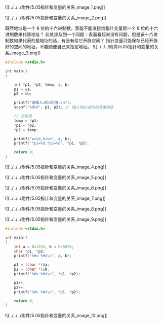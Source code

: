 
![[../../../附件/5.05指针和变量的关系_image_1.png]]

![[../../../附件/5.05指针和变量的关系_image_2.png]]

既然地址是一个 8 位的十六进制数，那能不能直接给指针变量赋一个 8 位的十六进制数来代替地址？
此处涉及到一个问题：表面看起来没有问题，但是该十六进制数如果代表的是地址的话，有没有给它开辟空间？
指针变量只能保存已经开辟好的空间的地址，不能随便自己来指定地址。
![[../../../附件/5.05指针和变量的关系_image_3.png]]


```c
#include <stdio.h>

int main()
{

    int *p1, *p2, temp, a, b;
    p1 = &a;
    p2 = &b;

    printf("请输入a和b的值:\n");
    scanf("%d%d", p1, p2); // 给p1和p2指向的变量赋值

    // 交换值
    temp = *p1;
    *p1 = *p2;
    *p2 = temp;

    printf("a=%d,b=%d", a, b);
    printf("*p1=%d,*p2=%d", *p1, *p2);

    return 0;
}
```

![[../../../附件/5.05指针和变量的关系_image_4.png]]

![[../../../附件/5.05指针和变量的关系_image_5.png]]

![[../../../附件/5.05指针和变量的关系_image_6.png]]

![[../../../附件/5.05指针和变量的关系_image_7.png]]

![[../../../附件/5.05指针和变量的关系_image_8.png]]

![[../../../附件/5.05指针和变量的关系_image_9.png]]


```c
#include <stdio.h>

int main()
{
    int a = 0x1234, b = 0x5678;
    char *p1, *p2;
    printf("%#x %#x\n", a, b);

    p1 = (char *)&a;
    p2 = (char *)&b;
    printf("%#x %#x\n", *p1, *p2);

    p1++;
    p2++;
    printf("%#x %#x\n", *p1, *p2);

    return 0;
}
```

![[../../../附件/5.05指针和变量的关系_image_10.png]]

































